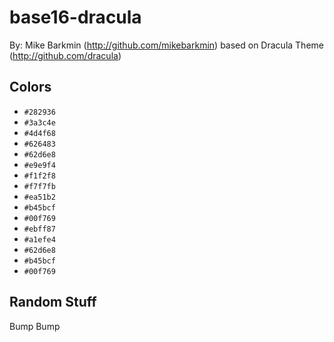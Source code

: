 # base16-dracula

By: Mike Barkmin (http://github.com/mikebarkmin) based on Dracula Theme (http://github.com/dracula)

## Colors

* `#282936`
* `#3a3c4e`
* `#4d4f68`
* `#626483`
* `#62d6e8`
* `#e9e9f4`
* `#f1f2f8`
* `#f7f7fb`
* `#ea51b2`
* `#b45bcf`
* `#00f769`
* `#ebff87`
* `#a1efe4`
* `#62d6e8`
* `#b45bcf`
* `#00f769`

## Random Stuff

Bump
Bump
